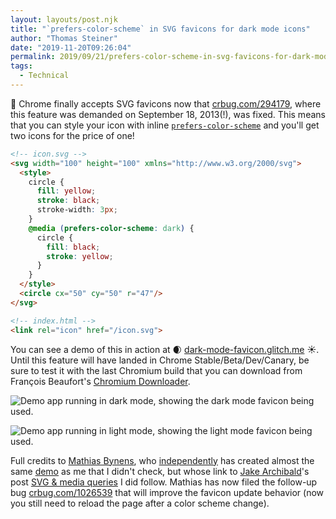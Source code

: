 ```yaml
---
layout: layouts/post.njk
title: "`prefers-color-scheme` in SVG favicons for dark mode icons"
author: "Thomas Steiner"
date: "2019-11-20T09:26:04"
permalink: 2019/09/21/prefers-color-scheme-in-svg-favicons-for-dark-mode-icons/index.html
tags:
  - Technical
---
```


🎉 Chrome finally accepts SVG favicons now that [crbug.com/294179](https://crbug.com/29417),
where this feature was demanded on September 18, 2013(!), was fixed.
This means that you can style your icon with inline [`prefers-color-scheme`](https://web.dev/prefers-color-scheme)
and you'll get two icons for the price of one!

```html
<!-- icon.svg -->
<svg width="100" height="100" xmlns="http://www.w3.org/2000/svg">
  <style>
    circle {
      fill: yellow;
      stroke: black;
      stroke-width: 3px;
    }
    @media (prefers-color-scheme: dark) {
      circle {
        fill: black;
        stroke: yellow;
      }
    }
  </style>
  <circle cx="50" cy="50" r="47"/>
</svg>
```

```html
<!-- index.html -->
<link rel="icon" href="/icon.svg">
```

You can see a demo of this in action at 🌒 [dark-mode-favicon.glitch.me](https://dark-mode-favicon.glitch.me/) ☀️.
Until this feature will have landed in Chrome Stable/Beta/Dev/Canary, be sure to test it with the last Chromium build
that you can download from François Beaufort's [Chromium Downloader](https://download-chromium.appspot.com/).

![Demo app running in dark mode, showing the dark mode favicon being used.](https://pbs.twimg.com/media/EJzWSAxWsAAdteb?format=png&name=small)

![Demo app running in light mode, showing the light mode favicon being used.](https://pbs.twimg.com/media/EJzWSAyXYAE624Z?format=png&name=small)

Full credits to [Mathias Bynens](https://twitter.com/mathias),
who [independently](https://bugs.chromium.org/p/chromium/issues/detail?id=294179#c72)
has created almost the same [demo](https://numerous-sulfur.glitch.me) as me that I didn't check,
but whose link to [Jake Archibald](https://twitter.com/jaffathecake)'s post
[SVG &amp; media queries](https://jakearchibald.com/2016/svg-media-queries/) I did follow.
Mathias has now filed the follow-up bug [crbug.com/1026539](https://crbug.com/1026539)
that will improve the favicon update behavior (now you still need to reload the page after a color scheme change).
